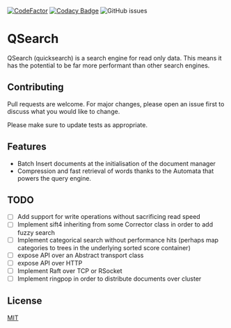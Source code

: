 [![CodeFactor](https://www.codefactor.io/repository/github/isubasinghe/qsearch/badge)](https://www.codefactor.io/repository/github/isubasinghe/qsearch) 
[![Codacy Badge](https://app.codacy.com/project/badge/Grade/2d2258adaac04c4b8408590d23e965bc)](https://www.codacy.com/manual/isubasinghe/qsearch?utm_source=github.com&amp;utm_medium=referral&amp;utm_content=isubasinghe/qsearch&amp;utm_campaign=Badge_Grade)
![GitHub issues](https://img.shields.io/github/issues/isubasinghe/qsearch)
# QSearch

QSearch (quicksearch) is a search engine for read only data. This means it has the potential to be far more performant than other search engines. 


## Contributing
Pull requests are welcome. For major changes, please open an issue first to discuss what you would like to change.

Please make sure to update tests as appropriate.

## Features 
* Batch Insert documents at the initialisation of the document manager
* Compression and fast retrieval of words thanks to the Automata that powers the query engine. 

## TODO
- [ ] Add support for write operations without sacrificing read speed
- [ ] Implement sift4 inheriting from some Corrector class in order to add fuzzy search
- [ ] Implement categorical search without performance hits (perhaps map categories to trees in the underlying sorted score container)
- [ ] expose API over an Abstract transport class
- [ ] expose API over HTTP
- [ ] Implement Raft over TCP or RSocket
- [ ] Implement ringpop in order to distribute documents over cluster
## License
[MIT](https://choosealicense.com/licenses/mit/)